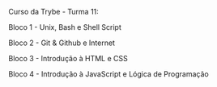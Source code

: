 Curso da Trybe - Turma 11:

Bloco 1 - Unix, Bash e Shell Script

Bloco 2 - Git & Github e Internet

Bloco 3 - Introdução à HTML e CSS

Bloco 4 - Introdução à JavaScript e Lógica de Programação